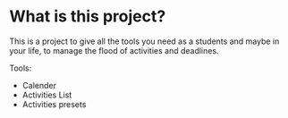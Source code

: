 
# What is this project?

This is a project to give all the tools you need as a students and maybe in your life, to manage the flood of activities and deadlines.

Tools:

* Calender
* Activities List
* Activities presets
